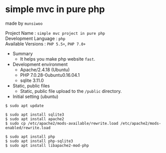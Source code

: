 
# simple mvc in pure php

made by `munsiwoo`  

Project Name : `simple mvc project in pure php`  
Development Language : `php`  
Available Versions : `PHP 5.5+`, `PHP 7.0+`  
  
* Summary
	*  It helps you make php website `fast`.
* Development environment
	* Apache/2.4.18 (Ubuntu)
	* PHP 7.0.28-0ubuntu0.16.04.1
	* sqlite 3.11.0
* Static, public files
	* Static, public file upload to the `/public` directory.
* Initial setting (ubuntu)
```
$ sudo apt update

$ sudo apt install sqlite3
$ sudo apt install apache2
$ sudo cp /etc/apache2/mods-available/rewrite.load /etc/apache2/mods-enabled/rewrite.load

$ sudo apt install php
$ sudo apt install php-sqlite3
$ sudo apt install libapache2-mod-php
```
  
